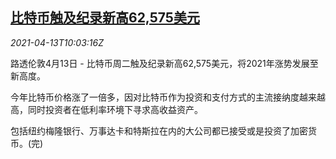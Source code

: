 <!--1618309862000-->
[比特币触及纪录新高62,575美元](https://cn.reuters.com/article/bitcoin-spike0413-idCNKBS2C013X)
------

<div><i>2021-04-13T10:03:16Z</i></div><p>路透伦敦4月13日 - 比特币周二触及纪录新高62,575美元，将2021年涨势发展至新高度。</p><p>今年比特币价格涨了一倍多，因对比特币作为投资和支付方式的主流接纳度越来越高，同时投资者在低利率环境下寻求高收益资产。</p><p>包括纽约梅隆银行、万事达卡和特斯拉在内的大公司都已接受或是投资了加密货币。(完)</p>
